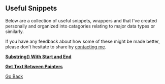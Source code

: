 ## Useful Snippets

Below are a collection of useful snippets, wrappers and  that I've created personally and organized into catagories relating to major data types or similarly.

If you have any feedback about how some of these might be made better, please don't hesitate to share by [contacting me](https://trevorghseay.github.io/goto-Toggle/Contact).

**[Substring() With Start and End](https://trevorghseay.github.io/goto-Toggle/SubstringTo)**

**[Get Text Between Pointers](https://trevorghseay.github.io/goto-Toggle/RichTextBetween)**

[Go Back](https://trevorghseay.github.io/goto-Toggle/Practice)
